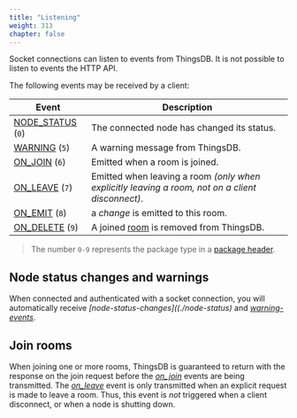 ```yaml
---
title: "Listening"
weight: 313
chapter: false
---
```


Socket connections can listen to events from ThingsDB. It is not possible to listen to events the HTTP API.

The following events may be received by a client:

Event | Description
------------ | -----------
[NODE_STATUS](./node-status) (`0`) | The connected node has changed its status.
[WARNING](./warning) (`5`) | A warning message from ThingsDB.
[ON_JOIN](./on-join) (`6`) | Emitted when a room is joined.
[ON_LEAVE](./on-leave) (`7`) | Emitted when leaving a room *(only when explicitly leaving a room, not on a client disconnect)*.
[ON_EMIT](./on-emit) (`8`) | a *change* is emitted to this room.
[ON_DELETE](./on-delete) (`9`) | A joined [room](../data-types/room) is removed from ThingsDB.

> The number `0-9` represents the package type in a [package header](http://localhost:1313/v0/connect/socket/#package).

## Node status changes and warnings

When connected and authenticated with a socket connection, you will automatically receive *[node-status-changes]((./node-status)* and *[warning-events](./warning)*.

## Join rooms

When joining one or more rooms, ThingsDB is guaranteed to return with the response on the join request before the *[on_join](./on-join)* events are being transmitted.
The *[on_leave](./on-leave)* event is only transmitted when an explicit request is made to leave a room. Thus, this event is *not* triggered when a client disconnect, or when a node is shutting down.
